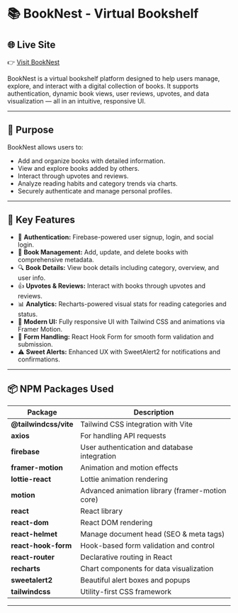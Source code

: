 # 📚 BookNest - Virtual Bookshelf

## 🌐 Live Site
 👉 [Visit BookNest]( https://virtual-bookshelf-25614.web.app)

BookNest is a virtual bookshelf platform designed to help users manage, explore, and interact with a digital collection of books. It supports authentication, dynamic book views, user reviews, upvotes, and data visualization — all in an intuitive, responsive UI.

---

## 🎯 Purpose

BookNest allows users to:
- Add and organize books with detailed information.
- View and explore books added by others.
- Interact through upvotes and reviews.
- Analyze reading habits and category trends via charts.
- Securely authenticate and manage personal profiles.

---

## 🚀 Key Features

- 🔐 **Authentication:** Firebase-powered user signup, login, and social login.
- 📖 **Book Management:** Add, update, and delete books with comprehensive metadata.
- 🔍 **Book Details:** View book details including category, overview, and user info.
- 👍 **Upvotes & Reviews:** Interact with books through upvotes and reviews.
- 📊 **Analytics:** Recharts-powered visual stats for reading categories and status.
- 🎨 **Modern UI:** Fully responsive UI with Tailwind CSS and animations via Framer Motion.
- 🧠 **Form Handling:** React Hook Form for smooth form validation and submission.
- ⚠️ **Sweet Alerts:** Enhanced UX with SweetAlert2 for notifications and confirmations.

---

## 📦 NPM Packages Used

| Package              | Description                                      |
|----------------------|--------------------------------------------------|
| **@tailwindcss/vite** | Tailwind CSS integration with Vite              |
| **axios**            | For handling API requests                        |
| **firebase**         | User authentication and database integration     |
| **framer-motion**    | Animation and motion effects                     |
| **lottie-react**     | Lottie animation rendering                       |
| **motion**           | Advanced animation library (framer-motion core) |
| **react**            | React library                                    |
| **react-dom**        | React DOM rendering                              |
| **react-helmet**     | Manage document head (SEO & meta tags)           |
| **react-hook-form**  | Hook-based form validation and control           |
| **react-router**     | Declarative routing in React                     |
| **recharts**         | Chart components for data visualization          |
| **sweetalert2**      | Beautiful alert boxes and popups                 |
| **tailwindcss**      | Utility-first CSS framework                      |

---